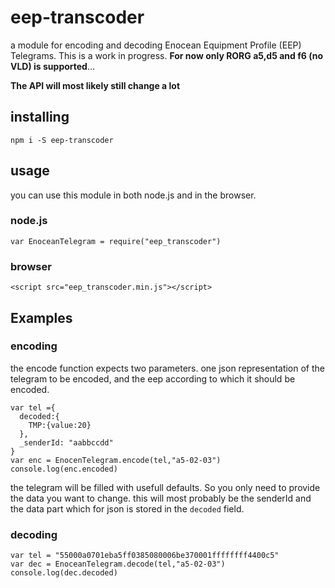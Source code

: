 # eep-transcoder

a module for encoding and decoding Enocean Equipment Profile (EEP) Telegrams.
This is a work in progress. **For now only RORG a5,d5 and f6 (no VLD) is supported**...

**The API will most likely still change a lot**

## installing

    npm i -S eep-transcoder

## usage

you can use this module in both node.js and in the browser.

### node.js

    var EnoceanTelegram = require("eep_transcoder")

### browser

    <script src="eep_transcoder.min.js"></script>

## Examples

### encoding

the encode function expects two parameters. one json representation of the telegram to be encoded, and the eep according to which it should be encoded.

    var tel ={
      decoded:{
        TMP:{value:20}
      },
      _senderId: "aabbccdd"
    }
    var enc = EnocenTelegram.encode(tel,"a5-02-03")
    console.log(enc.encoded)

the telegram will be filled with usefull defaults. So you only need to provide the data you want to change. this will most probably be the senderId and the data part which for json is stored in the `decoded` field.

### decoding

    var tel = "55000a0701eba5ff0385080006be370001ffffffff4400c5"
    var dec = EnoceanTelegram.decode(tel,"a5-02-03")
    console.log(dec.decoded)
